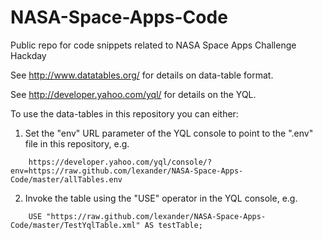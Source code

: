NASA-Space-Apps-Code
====================

Public repo for code snippets related to NASA Space Apps Challenge Hackday

See http://www.datatables.org/ for details on data-table format.

See http://developer.yahoo.com/yql/ for details on the YQL.

To use the data-tables in this repository you can either:

1. Set the "env" URL parameter of the YQL console to point to the ".env" file in this repository, e.g.
````
    https://developer.yahoo.com/yql/console/?env=https://raw.github.com/lexander/NASA-Space-Apps-Code/master/allTables.env
````
2. Invoke the table using the "USE" operator in the YQL console, e.g.
````
    USE "https://raw.github.com/lexander/NASA-Space-Apps-Code/master/TestYqlTable.xml" AS testTable;
````